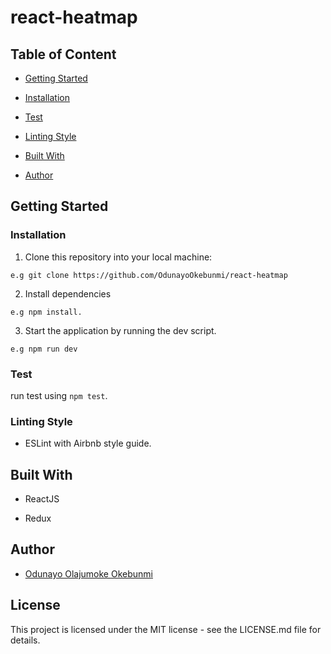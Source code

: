 # react-heatmap

## Table of Content
 * [Getting Started](#getting-started)

 * [Installation](#installation)

 * [Test](#test)
 

 * [Linting Style](#linting-style)
 
 * [Built With](#built-with)
 
 * [Author](#author)


## Getting Started

### Installation
1. Clone this repository into your local machine:
```
e.g git clone https://github.com/OdunayoOkebunmi/react-heatmap
```
2. Install dependencies 
```
e.g npm install.
```
3. Start the application by running the dev script.

```
e.g npm run dev
```

### Test
run test using ```npm test```.

### Linting Style
* ESLint with Airbnb style guide. 


## Built With
* ReactJS

* Redux


## Author
*  [Odunayo Olajumoke Okebunmi](https://twitter.com/OdunayoO_)

## License
This project is licensed under the MIT license - see the LICENSE.md file for details.
